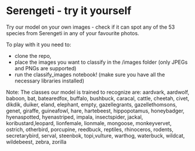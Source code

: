 # Serengeti - try it yourself
Try our model on your own images - check if it can spot any of the 53 species from Serengeti in any of your favourite photos.

To play with it you need to:
 - clone the repo, 
 - place the images you want to classify in the /images folder (only JPEGs and PNGs are supported)
 - run the classify_images notebook! (make sure you have all the necessary libraries installed)

Note: 
The classes our model is trained to recognize are:
aardvark, aardwolf, baboon, bat, batearedfox, buffalo, bushbuck, caracal, cattle, cheetah, civet, dikdik, duiker, eland, elephant, empty, gazellegrants, gazellethomsons, genet, giraffe, guineafowl, hare, hartebeest, hippopotamus, honeybadger, hyenaspotted, hyenastriped, impala, insectspider, jackal, koribustard,leopard, lionfemale, lionmale, mongoose, monkeyvervet, ostrich, otherbird, porcupine, reedbuck, reptiles, rhinoceros, rodents, secretarybird, serval, steenbok, topi,vulture, warthog, waterbuck, wildcat, wildebeest, zebra, zorilla
